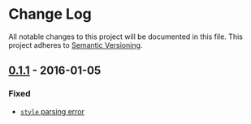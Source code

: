 # Change Log
All notable changes to this project will be documented in this file.
This project adheres to [Semantic Versioning](http://semver.org/).


## [0.1.1] - 2016-01-05
### Fixed
- [`style` parsing error](https://github.com/posthtml/posthtml-attrs-parser/issues/1)


[0.1.1]: https://github.com/posthtml/posthtml-attrs-parser/compare/0.1.0...0.1.1
